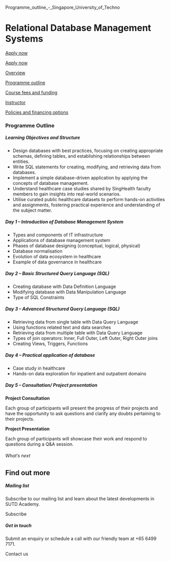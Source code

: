 Programme_outline_-_Singapore_University_of_Techno



Relational Database Management Systems
======================================

[Apply now](/admissions/academy/modular-master/register-your-interest-modularmaster-certificate-in-data-science/)




[Apply now](/admissions/academy/modular-master/register-your-interest-modularmaster-certificate-in-data-science/)

[Overview](/course/healthcare-relational-database-management-systems/#tabs)

[Programme outline](/course/healthcare-relational-database-management-systems/programme-outline/#tabs)

[Course fees and funding](/course/healthcare-relational-database-management-systems/course-fees-and-funding/#tabs)

[Instructor](/course/healthcare-relational-database-management-systems/instructor/#tabs)

[Policies and financing options](/course/healthcare-relational-database-management-systems/policies-and-financing-options/#tabs)

### Programme Outline

##### **Learning Objectives and Structure**

* Design databases with best practices, focusing on creating appropriate schemas, defining tables, and establishing relationships between entities.
* Write SQL statements for creating, modifying, and retrieving data from databases.
* Implement a simple database-driven application by applying the concepts of database management.
* Understand healthcare case studies shared by SingHealth faculty members to gain insights into real-world scenarios.
* Utilise curated public healthcare datasets to perform hands-on activities and assignments, fostering practical experience and understanding of the subject matter.

##### Day 1 – Introduction of Database Management System

* Types and components of IT infrastructure
* Applications of database management system
* Phases of database designing (conceptual, logical, physical)
* Database normalisation
* Evolution of data ecosystem in healthcare
* Example of data governance in healthcare

##### Day 2 – Basic Structured Query Language (SQL)

* Creating database with Data Definition Language
* Modifying database with Data Manipulation Language
* Type of SQL Constraints

##### Day 3 – Advanced Structured Query Language (SQL)

* Retrieving data from single table with Data Query Language
* Using functions related text and data searches
* Retrieving data from multiple table with Data Query Language
* Types of join operators: Inner, Full Outer, Left Outer, Right Outer joins
* Creating Views, Triggers, Functions

##### Day 4 – Practical application of database

* Case study in healthcare
* Hands-on data exploration for inpatient and outpatient domains

##### Day 5 – Consultation/ Project presentation

**Project Consultation**

Each group of participants will present the progress of their projects and have the opportunity to ask questions and clarify any doubts pertaining to their projects.

**Project Presentation**

Each group of participants will showcase their work and respond to questions during a Q&A session.

###### What’s next

Find out more
-------------

##### Mailing list

Subscribe to our mailing list and learn about the latest developments in SUTD Academy.

Subscribe

##### Get in touch

Submit an enquiry or schedule a call with our friendly team at +65 6499 7171.

Contact us


